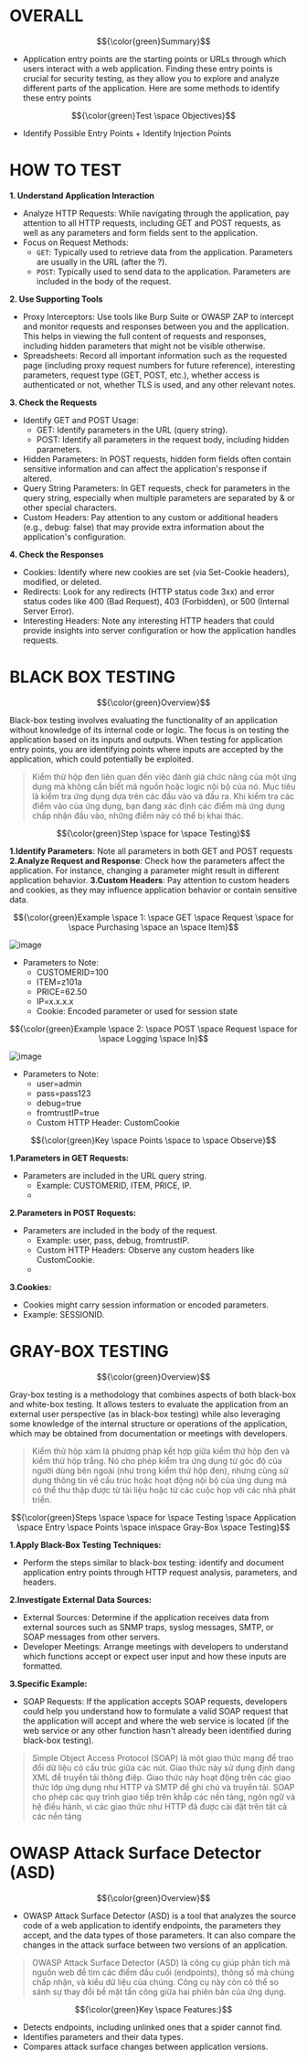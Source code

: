 # OVERALL #

$${\color{green}Summary}$$

- Application entry points are the starting points or URLs through which users interact with a web application. Finding these entry points is crucial for security testing, as they allow you to explore and analyze different parts of the application. Here are some methods to identify these entry points

$${\color{green}Test \space Objectives}$$

- Identify Possible Entry Points + Identify Injection Points

# HOW TO TEST #

**1. Understand Application Interaction**

- Analyze HTTP Requests: While navigating through the application, pay attention to all HTTP requests, including GET and POST requests, as well as any parameters and form fields sent to the application.
- Focus on Request Methods:
  - `GET`: Typically used to retrieve data from the application. Parameters are usually in the URL (after the ?).
  - `POST`: Typically used to send data to the application. Parameters are included in the body of the request.
    
**2. Use Supporting Tools**
    
- Proxy Interceptors: Use tools like Burp Suite or OWASP ZAP to intercept and monitor requests and responses between you and the application. This helps in viewing the full content of requests and responses, including hidden parameters that might not be visible otherwise.
- Spreadsheets: Record all important information such as the requested page (including proxy request numbers for future reference), interesting parameters, request type (GET, POST, etc.), whether access is authenticated or not, whether TLS is used, and any other relevant notes.
  
**3. Check the Requests**

- Identify GET and POST Usage:
  - GET: Identify parameters in the URL (query string).
  - POST: Identify all parameters in the request body, including hidden parameters.
- Hidden Parameters: In POST requests, hidden form fields often contain sensitive information and can affect the application's response if altered.
- Query String Parameters: In GET requests, check for parameters in the query string, especially when multiple parameters are separated by & or other special characters.
- Custom Headers: Pay attention to any custom or additional headers (e.g., debug: false) that may provide extra information about the application's configuration.

**4. Check the Responses**
- Cookies: Identify where new cookies are set (via Set-Cookie headers), modified, or deleted.
- Redirects: Look for any redirects (HTTP status code 3xx) and error status codes like 400 (Bad Request), 403 (Forbidden), or 500 (Internal Server Error).
- Interesting Headers: Note any interesting HTTP headers that could provide insights into server configuration or how the application handles requests.

# BLACK BOX TESTING #

$${\color{green}Overview}$$

Black-box testing involves evaluating the functionality of an application without knowledge of its internal code or logic. The focus is on testing the application based on its inputs and outputs. When testing for application entry points, you are identifying points where inputs are accepted by the application, which could potentially be exploited.

>Kiểm thử hộp đen liên quan đến việc đánh giá chức năng của một ứng dụng mà không cần biết mã nguồn hoặc logic nội bộ của nó. Mục tiêu là kiểm tra ứng dụng dựa trên các đầu vào và đầu ra. Khi kiểm tra các điểm vào của ứng dụng, bạn đang xác định các điểm mà ứng dụng chấp nhận đầu vào, những điểm này có thể bị khai thác.

$${\color{green}Step \space for \space Testing}$$

**1.Identify Parameters**: Note all parameters in both GET and POST requests
**2.Analyze Request and Response**:  Check how the parameters affect the application. For instance, changing a parameter might result in different application behavior.
**3.Custom Headers**: Pay attention to custom headers and cookies, as they may influence application behavior or contain sensitive data.

$${\color{green}Example \space 1: \space GET \space Request \space for \space Purchasing \space an \space Item}$$

![image](https://github.com/user-attachments/assets/04344322-237c-4bd9-b49e-eb4003878f6d)

- Parameters to Note:
  - CUSTOMERID=100
  - ITEM=z101a
  - PRICE=62.50
  - IP=x.x.x.x
  - Cookie: Encoded parameter or used for session state

$${\color{green}Example \space 2: \space POST \space Request \space for \space Logging \space In}$$

![image](https://github.com/user-attachments/assets/67dabd78-2d8b-4309-8b91-e537d653564b)

- Parameters to Note:
  - user=admin
  - pass=pass123
  - debug=true
  - fromtrustIP=true
  - Custom HTTP Header: CustomCookie

$${\color{green}Key \space Points \space to \space Observe}$$

**1.Parameters in GET Requests:**

- Parameters are included in the URL query string.
  - Example: CUSTOMERID, ITEM, PRICE, IP.
  - 
**2.Parameters in POST Requests:**

- Parameters are included in the body of the request.
  - Example: user, pass, debug, fromtrustIP.
  - Custom HTTP Headers: Observe any custom headers like CustomCookie.
  - 
**3.Cookies:**

- Cookies might carry session information or encoded parameters.
- Example: SESSIONID.

# GRAY-BOX TESTING #

$${\color{green}Overview}$$

Gray-box testing is a methodology that combines aspects of both black-box and white-box testing. It allows testers to evaluate the application from an external user perspective (as in black-box testing) while also leveraging some knowledge of the internal structure or operations of the application, which may be obtained from documentation or meetings with developers.

>Kiểm thử hộp xám là phương pháp kết hợp giữa kiểm thử hộp đen và kiểm thử hộp trắng. Nó cho phép kiểm tra ứng dụng từ góc độ của người dùng bên ngoài (như trong kiểm thử hộp đen), nhưng cũng sử dụng thông tin về cấu trúc hoặc hoạt động nội bộ của ứng dụng mà có thể thu thập được từ tài liệu hoặc từ các cuộc họp với các nhà phát triển.

$${\color{green}Steps \space \space for \space Testing \space Application \space Entry \space Points \space in\space Gray-Box \space Testing}$$

**1.Apply Black-Box Testing Techniques:**

- Perform the steps similar to black-box testing: identify and document application entry points through HTTP request analysis, parameters, and headers.

**2.Investigate External Data Sources:**

- External Sources: Determine if the application receives data from external sources such as SNMP traps, syslog messages, SMTP, or SOAP messages from other servers.
- Developer Meetings: Arrange meetings with developers to understand which functions accept or expect user input and how these inputs are formatted.

**3.Specific Example:**

- SOAP Requests: If the application accepts SOAP requests, developers could help you understand how to formulate a valid SOAP request that the application will accept and where the web service is located (if the web service or any other function hasn't already been identified during black-box testing).
  
>Simple Object Access Protocol (SOAP) là một giao thức mạng để trao đổi dữ liệu có cấu trúc giữa các nút. Giao thức này sử dụng định dạng XML để truyền tải thông điệp. Giao thức này hoạt động trên các giao thức lớp ứng dụng như HTTP và SMTP để ghi chú và truyền tải. SOAP cho phép các quy trình giao tiếp trên khắp các nền tảng, ngôn ngữ và hệ điều hành, vì các giao thức như HTTP đã được cài đặt trên tất cả các nền tảng

# OWASP Attack Surface Detector (ASD) #

$${\color{green}Overview}$$

- OWASP Attack Surface Detector (ASD) is a tool that analyzes the source code of a web application to identify endpoints, the parameters they accept, and the data types of those parameters. It can also compare the changes in the attack surface between two versions of an application.
  
>OWASP Attack Surface Detector (ASD) là công cụ giúp phân tích mã nguồn web để tìm các điểm đầu cuối (endpoints), thông số mà chúng chấp nhận, và kiểu dữ liệu của chúng. Công cụ này còn có thể so sánh sự thay đổi bề mặt tấn công giữa hai phiên bản của ứng dụng.

$${\color{green}Key \space Features:}$$

- Detects endpoints, including unlinked ones that a spider cannot find.
- Identifies parameters and their data types.
- Compares attack surface changes between application versions.
